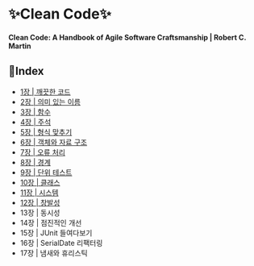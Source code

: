 # ✨Clean Code✨
#### Clean Code: A Handbook of Agile Software Craftsmanship | Robert C. Martin

## 📝Index

* [1장 | 깨끗한 코드](./ch-01/summary.md)
* [2장 | 의미 있는 이름](./ch-02/summary.md)
* [3장 | 함수](./ch-03/summary.md)
* [4장 | 주석](./ch-04/summary.md)
* [5장 | 형식 맞추기](./ch-05/summary.md)
* [6장 | 객체와 자료 구조](./ch-06/summary.md)
* [7장 | 오류 처리](./ch-07/summary.md)
* [8장 | 경계](./ch-08/summary.md)
* [9장 | 단위 테스트](./ch-09/summary.md)
* [10장 | 클래스](./ch-10/summary.md)
* [11장 | 시스템](./ch-11/summary.md)
* [12장 | 창발성](./ch-12/summary.md)
* 13장 | 동시성
* 14장 | 점진적인 개선
* 15장 | JUnit 들여다보기
* 16장 | SerialDate 리팩터링
* 17장 | 냄새와 휴리스틱
